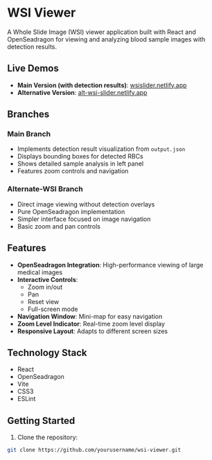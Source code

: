 # WSI Viewer

A Whole Slide Image (WSI) viewer application built with React and OpenSeadragon for viewing and analyzing blood sample images with detection results.

## Live Demos

- **Main Version (with detection results)**: [wsislider.netlify.app](https://wsislider.netlify.app/)
- **Alternative Version**: [alt-wsi-slider.netlify.app](https://alt-wsi-slider.netlify.app/)

## Branches

### Main Branch
- Implements detection result visualization from `output.json`
- Displays bounding boxes for detected RBCs
- Shows detailed sample analysis in left panel
- Features zoom controls and navigation

### Alternate-WSI Branch
- Direct image viewing without detection overlays
- Pure OpenSeadragon implementation
- Simpler interface focused on image navigation
- Basic zoom and pan controls

## Features

- **OpenSeadragon Integration**: High-performance viewing of large medical images
- **Interactive Controls**: 
  - Zoom in/out
  - Pan
  - Reset view
  - Full-screen mode
- **Navigation Window**: Mini-map for easy navigation
- **Zoom Level Indicator**: Real-time zoom level display
- **Responsive Layout**: Adapts to different screen sizes

## Technology Stack

- React
- OpenSeadragon
- Vite
- CSS3
- ESLint

## Getting Started

1. Clone the repository:
```bash
git clone https://github.com/yourusername/wsi-viewer.git
